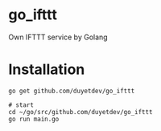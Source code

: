 # go_ifttt
Own IFTTT service by Golang

# Installation

```
go get github.com/duyetdev/go_ifttt

# start
cd ~/go/src/github.com/duyetdev/go_ifttt
go run main.go
```
